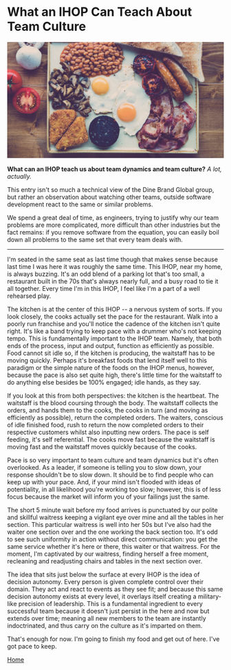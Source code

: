 # What an IHOP Can Teach About Team Culture

![ihop](../images/IHOP.png)

**What can an IHOP teach us about team dynamics and team culture?** *A lot, actually.*

This entry isn't so much a technical view of the Dine Brand Global group, but rather an observation about watching other teams, outside software development react to the same or similar problems.

We spend a great deal of time, as engineers, trying to justify why our team problems are more complicated, more difficult than other industries but the fact remains: if you remove software from the equation, you can easily boil down all problems to the same set that every team deals with.

***

I'm seated in the same seat as last time though that makes sense because last time I was here it was roughly the same time. This IHOP, near my home, is always buzzing. It's an odd blend of a parking lot that's too small, a restaurant built in the 70s that's always nearly full, and a busy road to tie it all together. Every time I'm in this IHOP, I feel like I'm a part of a well rehearsed play.

The kitchen is at the center of this IHOP -- a nervous system of sorts. If you look closely, the cooks actually set the pace for the restaurant. Walk into a poorly run franchise and you'll notice the cadence of the kitchen isn't quite right. It's like a band trying to keep pace with a drummer who's not keeping tempo. This is fundamentally important to the IHOP team. Namely, that both ends of the process, input and output, function as efficiently as possible. Food cannot sit idle so, if the kitchen is producing, the waitstaff has to be moving quickly. Perhaps it's breakfast foods that lend itself well to this paradigm or the simple nature of the foods on the IHOP menus, however, because the pace is also set quite high, there's little time for the waitstaff to do anything else besides be 100% engaged; idle hands, as they say.

If you look at this from both perspectives: the kitchen is the heartbeat. The waitstaff is the blood coursing through the body. The waitstaff collects the orders, and hands them to the cooks, the cooks in turn (and moving as efficiently as possible), return the completed orders. The waiters, conscious of idle finished food, rush to return the now completed orders to their respective customers whilst also inputting new orders. The pace is self feeding, it's self referential. The cooks move fast because the waitstaff is moving fast and the waitstaff moves quickly because of the cooks.

Pace is so very important to team culture and team dynamics but it's often overlooked. As a leader, if someone is telling you to slow down, your response shouldn't be to slow down. It should be to find people who can keep up with your pace. And, if your mind isn't flooded with ideas of potentiality, in all likelihood you're working too slow; however, this is of less focus because the market will inform you of your failings just the same.

The short 5 minute wait before my food arrives is punctuated by our polite and skillful waitress keeping a vigilant eye over mine and all the tables in her section. This particular waitress is well into her 50s but I've also had the waiter one section over and the one working the back section too. It's odd to see such uniformity in action without direct communication: you get the same service whether it's here or there, this waiter or that waitress. For the moment, I'm captivated by our waitress, finding herself a free moment, recleaning and readjusting chairs and tables in the next section over.

The idea that sits just below the surface at every IHOP is the idea of decision autonomy. Every person is given complete control over their domain. They act and react to events as they see fit; and because this same decision autonomy exists at every level, it overlays itself creating a military-like precision of leadership. This is a fundamental ingredient to every successful team because it doesn't just persist in the here and now but extends over time; meaning all new members to the team are instantly indoctrinated, and thus carry on the culture as it's imparted on them.

That's enough for now. I'm going to finish my food and get out of here. I've got pace to keep.

[Home](../index.md)
